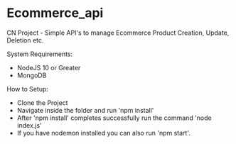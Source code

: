 # Ecommerce_api
CN Project - Simple API's to manage Ecommerce Product Creation, Update, Deletion etc.

System Requirements:
- NodeJS 10 or Greater
- MongoDB

How to Setup:
- Clone the Project
- Navigate inside the folder and run 'npm install'
- After 'npm install' completes successfully run the command 'node index.js'
- If you have nodemon installed you can also run 'npm start'.
